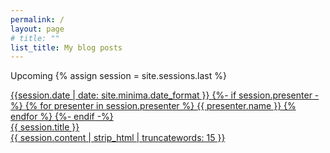 ```yaml
---
permalink: /
layout: page
# title: ""
list_title: My blog posts
---
```


Upcoming
{% assign session = site.sessions.last %}

<article class="session-excerpt"><a href="{{session.url}}">
  <div>
{{session.date | date: site.minima.date_format }}
{%- if session.presenter -%} {% for presenter in session.presenter %}
    <span itemprop="performer" itemscope itemtype="http://schema.org/Person">
      <span class="p-performer h-card" itemprop="name"
        >{{ presenter.name }}</span
      ></span
    >
    {% endfor %}
    {%- endif -%}
 </div>
  <div class="title">{{ session.title }}</div>
{{ session.content | strip_html | truncatewords: 15 }}
</a>
</article>
